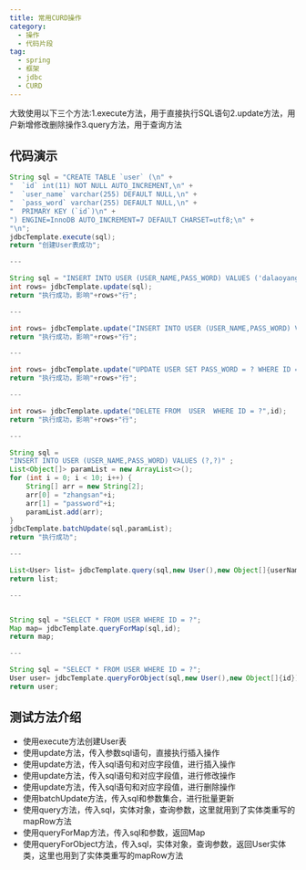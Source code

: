 ```yaml
---
title: 常用CURD操作
category:
  - 操作  
  - 代码片段
tag:
  - spring  
  - 框架  
  - jdbc  
  - CURD
---
```


大致使用以下三个方法:1.execute方法，用于直接执行SQL语句2.update方法，用户新增修改删除操作3.query方法，用于查询方法

## 代码演示
```java
String sql = "CREATE TABLE `user` (\n" +
"  `id` int(11) NOT NULL AUTO_INCREMENT,\n" +
"  `user_name` varchar(255) DEFAULT NULL,\n" +
"  `pass_word` varchar(255) DEFAULT NULL,\n" +
"  PRIMARY KEY (`id`)\n" +
") ENGINE=InnoDB AUTO_INCREMENT=7 DEFAULT CHARSET=utf8;\n" +
"\n";
jdbcTemplate.execute(sql);
return "创建User表成功";

---

String sql = "INSERT INTO USER (USER_NAME,PASS_WORD) VALUES ('dalaoyang','123')";
int rows= jdbcTemplate.update(sql);
return "执行成功，影响"+rows+"行";

---

int rows= jdbcTemplate.update("INSERT INTO USER (USER_NAME,PASS_WORD) VALUES (?,?)",userName,passWord);
return "执行成功，影响"+rows+"行";

---

int rows= jdbcTemplate.update("UPDATE USER SET PASS_WORD = ? WHERE ID = ?",passWord,id);
return "执行成功，影响"+rows+"行";

---

int rows= jdbcTemplate.update("DELETE FROM  USER  WHERE ID = ?",id);
return "执行成功，影响"+rows+"行";

---

String sql =
"INSERT INTO USER (USER_NAME,PASS_WORD) VALUES (?,?)" ;
List<Object[]> paramList = new ArrayList<>();
for (int i = 0; i < 10; i++) {
    String[] arr = new String[2];
    arr[0] = "zhangsan"+i;
    arr[1] = "password"+i;
    paramList.add(arr);
}
jdbcTemplate.batchUpdate(sql,paramList);
return "执行成功";

---

List<User> list= jdbcTemplate.query(sql,new User(),new Object[]{userName});
return list;

---


String sql = "SELECT * FROM USER WHERE ID = ?";
Map map= jdbcTemplate.queryForMap(sql,id);
return map;

---

String sql = "SELECT * FROM USER WHERE ID = ?";
User user= jdbcTemplate.queryForObject(sql,new User(),new Object[]{id});
return user;

```

## 测试方法介绍
- 使用execute方法创建User表
- 使用update方法，传入参数sql语句，直接执行插入操作
- 使用update方法，传入sql语句和对应字段值，进行插入操作
- 使用update方法，传入sql语句和对应字段值，进行修改操作
- 使用update方法，传入sql语句和对应字段值，进行删除操作
- 使用batchUpdate方法，传入sql和参数集合，进行批量更新
- 使用query方法，传入sql，实体对象，查询参数，这里就用到了实体类重写的mapRow方法
- 使用queryForMap方法，传入sql和参数，返回Map
- 使用queryForObject方法，传入sql，实体对象，查询参数，返回User实体类，这里也用到了实体类重写的mapRow方法
